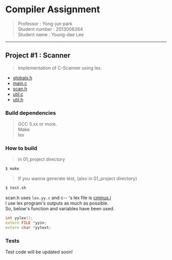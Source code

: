 # Compiler Assignment
> Professor : Yong-jun park<br> Student number : 2013008264 <br> Student name : Young-dae Lee

*******************************

## Project #1 : Scanner
> Implementation of C-Scanner using lex.
 * [globals.h](https://hconnect.hanyang.ac.kr/2018_ELE4029_10734/2018_ELE4029_2013008264/blob/master/01_project/src/globals.h)
 * [main.c](https://hconnect.hanyang.ac.kr/2018_ELE4029_10734/2018_ELE4029_2013008264/blob/master/01_project/src/main.c)
 * [scan.h](https://hconnect.hanyang.ac.kr/2018_ELE4029_10734/2018_ELE4029_2013008264/blob/master/01_project/src/scan.h)
 * [util.c](https://hconnect.hanyang.ac.kr/2018_ELE4029_10734/2018_ELE4029_2013008264/blob/master/01_project/src/util.c)
 * [util.h](https://hconnect.hanyang.ac.kr/2018_ELE4029_10734/2018_ELE4029_2013008264/blob/master/01_project/src/util.h)

### Build dependencies
> GCC 5.xx or more. <br>
> Make <br>
> lex

### How to build
> in 01_project directory
```bash
$ make
```
> If you wanna generate test, (also in 01_project directory)
```bash
$ test.sh
```

scan.h uses `lex.yy.c` and c-- 's lex file is [cminus.l](https://hconnect.hanyang.ac.kr/2018_ELE4029_10734/2018_ELE4029_2013008264/blob/master/01_project/src/cminus.l)<br>
I use lex program's outputs as much as possible. <br>
So, below's function and variables have been used.
```cpp
int yylex();
extern FILE *yyin;
extern char *yytext;
```

### Tests
Test code will be updated soon!


